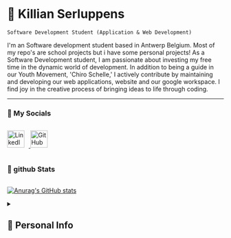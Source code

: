 # 🐨 Killian Serluppens

`Software Development Student (Application & Web Development)`

I'm an Software development student based in Antwerp Belgium. Most of my repo's are school projects but i have some personal projects!
As a Software Development student, I am passionate about investing my free time in the dynamic world of development. In addition to being a guide in our Youth Movement, 'Chiro Schelle,' I actively contribute by maintaining and developing our web applications, website and our google workspace. I find joy in the creative process of bringing ideas to life through coding.

---                      


### 📱 My Socials
<div style="display: flex; align-items: center;">

  <a href="https://www.linkedin.com/in/killian-serluppens-289909224/"> <img algin="left" style="padding-right:10px" alt="LinkedIn" width="40px" src="https://cdn.jsdelivr.net/gh/devicons/devicon/icons/linkedin/linkedin-original.svg"/> </a>
  <a href="https://github.com/KilliBruhh"> <img algin="left" style="padding-right:10px" alt="GitHub" width="40px" src="https://cdn.jsdelivr.net/gh/devicons/devicon/icons/github/github-original.svg" /> </a>

</div>

### 👾 github Stats
<div style="display: flex; align-items: center;">

  [![Anurag's GitHub stats](https://github-readme-stats.vercel.app/api?username=KilliBruhh)](https://github.com/anuraghazra/github-readme-stats)

</div>

<details>
<summary><h2>💬 Personal Info</h2></summary>
My name is Killian Serluppens, i'm a student at Thomas more and like creating applications that make some tasks easier. I'm also spending some extra free time into learning new skills, like learning about algorithms, game dev, Linux, Flutter and mutch more! 
Some of my hobbies are: Chiro (Youth movement), Futsal, Calestenics and Combat Sports!
</details>

